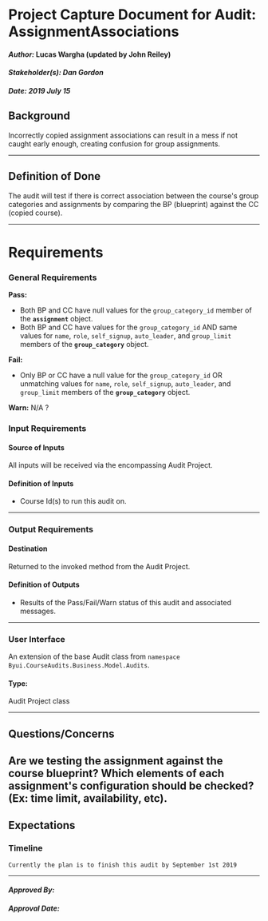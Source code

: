# Project Capture Document for Audit: AssignmentAssociations 
#### *Author:* Lucas Wargha (updated by John Reiley)
#### *Stakeholder(s): Dan Gordon*
#### *Date: 2019 July 15*

## Background

Incorrectly copied assignment associations can result in a mess if not caught early enough, creating confusion for group assignments. 

-----

## Definition of Done

   The audit will test if there is correct association between the course's group categories and assignments by comparing the BP (blueprint) against the CC (copied course).

-----

# Requirements

### General Requirements
**Pass:** 
- Both BP and CC have null values for the `group_category_id` member of the **`assignment`** object.  
- Both BP and CC have values for the `group_category_id` AND same values for `name`, `role`, `self_signup`, `auto_leader`, and `group_limit` members of the **`group_category`** object.  

**Fail:**
- Only BP or CC have a null value for the `group_category_id` OR unmatching values for `name`, `role`, `self_signup`, `auto_leader`, and `group_limit` members of the **`group_category`** object.  

**Warn:** N/A ?

### Input Requirements
#### Source of Inputs
All inputs will be received via the encompassing Audit Project.

#### Definition of Inputs
<!-- TBD: do not fill out just yet -->
- Course Id(s) to run this audit on.
---

### Output Requirements
#### Destination
Returned to the invoked method from the Audit Project.

#### Definition of Outputs
<!-- TBD: do not fill out just yet -->
- Results of the Pass/Fail/Warn status of this audit and associated messages.
---

### User Interface
An extension of the base Audit class from `namespace Byui.CourseAudits.Business.Model.Audits`.
#### Type:
Audit Project class

-----

## Questions/Concerns

  Are we testing the assignment against the course blueprint? Which elements of each assignment's configuration should be checked? (Ex: time limit, availability, etc).
-----

## Expectations
### Timeline
<!-- What is the deadline? 2019 Sep 1? -->
<!-- What priority is this audit? -->

    Currently the plan is to finish this audit by September 1st 2019
-----

#### *Approved By:* 
#### *Approval Date:*
